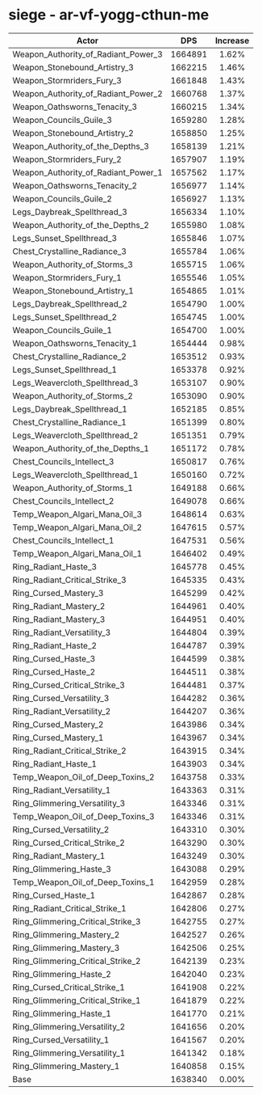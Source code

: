 # siege - ar-vf-yogg-cthun-me
| Actor | DPS | Increase |
|---|:---:|:---:|
|Weapon_Authority_of_Radiant_Power_3|1664891|1.62%|
|Weapon_Stonebound_Artistry_3|1662215|1.46%|
|Weapon_Stormriders_Fury_3|1661848|1.43%|
|Weapon_Authority_of_Radiant_Power_2|1660768|1.37%|
|Weapon_Oathsworns_Tenacity_3|1660215|1.34%|
|Weapon_Councils_Guile_3|1659280|1.28%|
|Weapon_Stonebound_Artistry_2|1658850|1.25%|
|Weapon_Authority_of_the_Depths_3|1658139|1.21%|
|Weapon_Stormriders_Fury_2|1657907|1.19%|
|Weapon_Authority_of_Radiant_Power_1|1657562|1.17%|
|Weapon_Oathsworns_Tenacity_2|1656977|1.14%|
|Weapon_Councils_Guile_2|1656927|1.13%|
|Legs_Daybreak_Spellthread_3|1656334|1.10%|
|Weapon_Authority_of_the_Depths_2|1655980|1.08%|
|Legs_Sunset_Spellthread_3|1655846|1.07%|
|Chest_Crystalline_Radiance_3|1655784|1.06%|
|Weapon_Authority_of_Storms_3|1655715|1.06%|
|Weapon_Stormriders_Fury_1|1655546|1.05%|
|Weapon_Stonebound_Artistry_1|1654865|1.01%|
|Legs_Daybreak_Spellthread_2|1654790|1.00%|
|Legs_Sunset_Spellthread_2|1654745|1.00%|
|Weapon_Councils_Guile_1|1654700|1.00%|
|Weapon_Oathsworns_Tenacity_1|1654444|0.98%|
|Chest_Crystalline_Radiance_2|1653512|0.93%|
|Legs_Sunset_Spellthread_1|1653378|0.92%|
|Legs_Weavercloth_Spellthread_3|1653107|0.90%|
|Weapon_Authority_of_Storms_2|1653090|0.90%|
|Legs_Daybreak_Spellthread_1|1652185|0.85%|
|Chest_Crystalline_Radiance_1|1651399|0.80%|
|Legs_Weavercloth_Spellthread_2|1651351|0.79%|
|Weapon_Authority_of_the_Depths_1|1651172|0.78%|
|Chest_Councils_Intellect_3|1650817|0.76%|
|Legs_Weavercloth_Spellthread_1|1650160|0.72%|
|Weapon_Authority_of_Storms_1|1649188|0.66%|
|Chest_Councils_Intellect_2|1649078|0.66%|
|Temp_Weapon_Algari_Mana_Oil_3|1648614|0.63%|
|Temp_Weapon_Algari_Mana_Oil_2|1647615|0.57%|
|Chest_Councils_Intellect_1|1647531|0.56%|
|Temp_Weapon_Algari_Mana_Oil_1|1646402|0.49%|
|Ring_Radiant_Haste_3|1645778|0.45%|
|Ring_Radiant_Critical_Strike_3|1645335|0.43%|
|Ring_Cursed_Mastery_3|1645299|0.42%|
|Ring_Radiant_Mastery_2|1644961|0.40%|
|Ring_Radiant_Mastery_3|1644951|0.40%|
|Ring_Radiant_Versatility_3|1644804|0.39%|
|Ring_Radiant_Haste_2|1644787|0.39%|
|Ring_Cursed_Haste_3|1644599|0.38%|
|Ring_Cursed_Haste_2|1644511|0.38%|
|Ring_Cursed_Critical_Strike_3|1644481|0.37%|
|Ring_Cursed_Versatility_3|1644282|0.36%|
|Ring_Radiant_Versatility_2|1644207|0.36%|
|Ring_Cursed_Mastery_2|1643986|0.34%|
|Ring_Cursed_Mastery_1|1643967|0.34%|
|Ring_Radiant_Critical_Strike_2|1643915|0.34%|
|Ring_Radiant_Haste_1|1643903|0.34%|
|Temp_Weapon_Oil_of_Deep_Toxins_2|1643758|0.33%|
|Ring_Radiant_Versatility_1|1643363|0.31%|
|Ring_Glimmering_Versatility_3|1643346|0.31%|
|Temp_Weapon_Oil_of_Deep_Toxins_3|1643346|0.31%|
|Ring_Cursed_Versatility_2|1643310|0.30%|
|Ring_Cursed_Critical_Strike_2|1643290|0.30%|
|Ring_Radiant_Mastery_1|1643249|0.30%|
|Ring_Glimmering_Haste_3|1643088|0.29%|
|Temp_Weapon_Oil_of_Deep_Toxins_1|1642959|0.28%|
|Ring_Cursed_Haste_1|1642867|0.28%|
|Ring_Radiant_Critical_Strike_1|1642806|0.27%|
|Ring_Glimmering_Critical_Strike_3|1642755|0.27%|
|Ring_Glimmering_Mastery_2|1642527|0.26%|
|Ring_Glimmering_Mastery_3|1642506|0.25%|
|Ring_Glimmering_Critical_Strike_2|1642139|0.23%|
|Ring_Glimmering_Haste_2|1642040|0.23%|
|Ring_Cursed_Critical_Strike_1|1641908|0.22%|
|Ring_Glimmering_Critical_Strike_1|1641879|0.22%|
|Ring_Glimmering_Haste_1|1641770|0.21%|
|Ring_Glimmering_Versatility_2|1641656|0.20%|
|Ring_Cursed_Versatility_1|1641567|0.20%|
|Ring_Glimmering_Versatility_1|1641342|0.18%|
|Ring_Glimmering_Mastery_1|1640858|0.15%|
|Base|1638340|0.00%|
